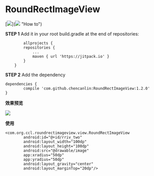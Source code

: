 # RoundRectImageView #

[[![](https://jitpack.io/v/chencanlin/RoundRectImageView.svg)](https://jitpack.io/#chencanlin/RoundRectImageView)]([![](https://jitpack.io/v/chencanlin/RoundRectImageView.svg)](https://jitpack.io/#chencanlin/RoundRectImageView) "How to")

**STEP 1**  Add it in your root build.gradle at the end of repositories:

	    	allprojects {
			repositories {
				...
				maven { url 'https://jitpack.io' }
			}
		}

**STEP 2** Add the dependency

    dependencies {
	        compile 'com.github.chencanlin:RoundRectImageView:1.2.0'
	}

**效果预览**

![](http://i.imgur.com/qh27iEd.png)


**使用**

    <com.org.ccl.roundrectimageview.view.RoundRectImageView
            android:id="@+id/rriv_two"
            android:layout_width="100dp"
            android:layout_height="100dp"
            android:src="@drawable/image"
            app:xradius="50dp"
            app:yradius="50dp"
            android:layout_gravity="center"
            android:layout_marginTop="20dp"/>
